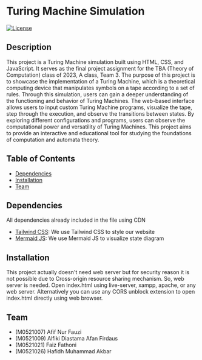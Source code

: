 # Turing Machine Simulation

[![License](https://img.shields.io/badge/License-MIT-blue.svg)](LICENSE.md)

## Description
This project is a Turing Machine simulation built using HTML, CSS, and JavaScript. It serves as the final project assignment for the TBA (Theory of Computation) class of 2023, A class, Team 3. The purpose of this project is to showcase the implementation of a Turing Machine, which is a theoretical computing device that manipulates symbols on a tape according to a set of rules. Through this simulation, users can gain a deeper understanding of the functioning and behavior of Turing Machines. The web-based interface allows users to input custom Turing Machine programs, visualize the tape, step through the execution, and observe the transitions between states. By exploring different configurations and programs, users can observe the computational power and versatility of Turing Machines. This project aims to provide an interactive and educational tool for studying the foundations of computation and automata theory.

## Table of Contents
- [Dependencies](#dependencies)
- [Installation](#installation)
- [Team](#team)

## Dependencies
All dependencies already included in the file using CDN
- [Tailwind CSS](https://tailwindcss.com/): We use Tailwind CSS to style our website
- [Mermaid JS](https://mermaid-js.github.io/mermaid/): We use Mermaid JS to visualize state diagram

## Installation
This project actually doesn't need web server but for security reason it is not possible due to Cross-origin resource sharing mechanism. So, web server is needed. Open index.html using live-server, xampp, apache, or any web server. Alternatively you can use any CORS unblock extension to open index.html directly using web browser.

## Team
- (M0521007) Afif Nur Fauzi 
- (M0521009) Alfiki Diastama Afan Firdaus 
- (M0521021) Faiz Fathoni 
- (M0521026) Hafidh Muhammad Akbar 

